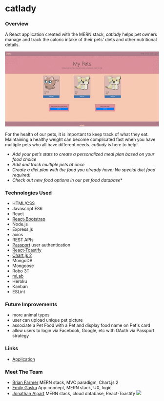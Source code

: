 # catlady

### Overview
A React application created with the MERN stack, *catlady* helps pet owners manage and track the caloric intake of their pets' diets and other nutritional details.

![catlady demo](demo.gif?raw=true)

For the health of our pets, it is important to keep track of what they eat. Maintaining a healthy weight can become complicated fast when you have multiple pets who all have different needs. *catlady* is here to help!
* *Add your pet’s stats to create a personalized meal plan based on your food choice*
* *Add and track multiple pets at once*
* *Create a diet plan with the food you already have: No special diet food required!*
* *Check out new food options in our pet food database**

### Technologies Used
* HTML/CSS
* Javascript ES6
* React
* [React-Bootstrap](https://react-bootstrap.github.io/)
* Node.js
* Express.js
* axios
* REST APIs
* [Passport](https://www.npmjs.com/package/passport) user authentication
* [React-Toastify](https://www.npmjs.com/package/react-toastify)
* [Chart.js 2](https://www.npmjs.com/package/react-chartjs-2)
* MongoDB
* Mongoose
* Robo 3T
* [mLab](https://www.mlab.com/)
* Heroku
* Kanban
* ESLint

### Future Improvements
* more animal types
* user can upload unique pet picture
* associate a Pet Food with a Pet and display food name on Pet's card
* allow users to login via Facebook, Google, etc with OAuth via Passport strategy

### Links
* [Application](https://whispering-harbor-09673.herokuapp.com/)

### Meet The Team
* [Brian Farmer](https://github.com/brianlfarmerllc) MERN stack, MVC paradigm, Chart.js 2
* [Emily Gaska](https://github.com/egaska) App concept, MERN stack, UX, logic
* [Jonathan Alpart](https://github.com/Jack-Aaron) MERN stack, cloud database, React-Toastify
<a href='https://github.com/Jack-Aaron/catlady/graphs/contributors'>![](https://contributors-img.web.app/image?repo=Jack-Aaron/catlady)</a>
